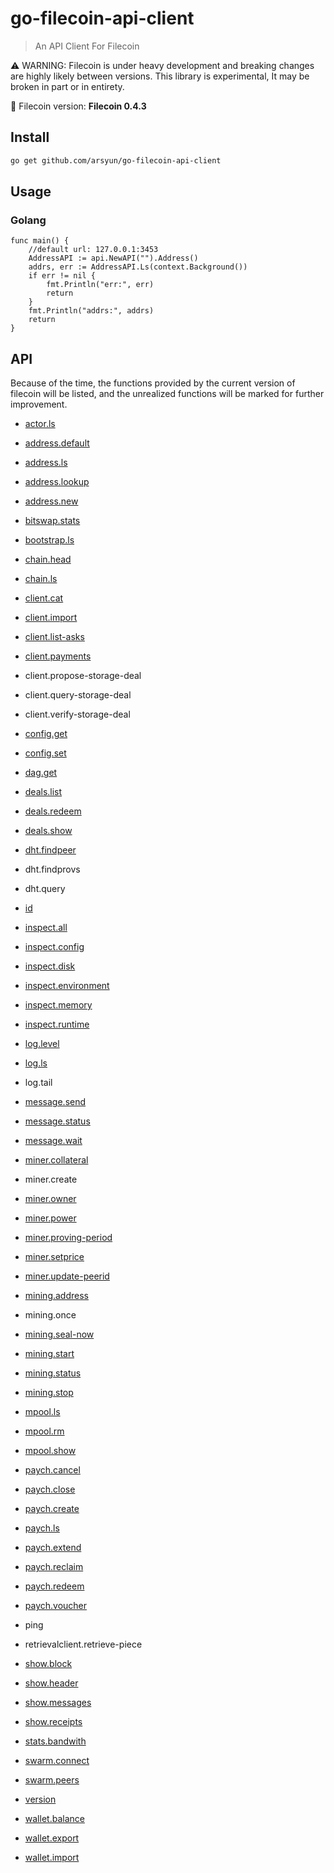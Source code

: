 # go-filecoin-api-client

> An API Client For Filecoin

⚠️ WARNING: Filecoin is under heavy development and breaking changes are highly likely between versions. This library is experimental, It may be broken in part or in entirety.

🧩 Filecoin version: **Filecoin 0.4.3**

## Install

```sh
go get github.com/arsyun/go-filecoin-api-client
```

## Usage

### Golang

```golang
func main() {
	//default url: 127.0.0.1:3453
	AddressAPI := api.NewAPI("").Address()
	addrs, err := AddressAPI.Ls(context.Background())
	if err != nil {
		fmt.Println("err:", err)
		return
	}
	fmt.Println("addrs:", addrs)
	return
}
```

## API

Because of the time, the functions provided by the current version of filecoin will be listed, and the unrealized functions will be marked for further improvement.

* [actor.ls](API.md#actorls)

* [address.default]()

* [address.ls]()

* [address.lookup]()

* [address.new]()

* [bitswap.stats]()

* [bootstrap.ls]()

* [chain.head]()

* [chain.ls]()

* [client.cat]()

* [client.import]()
* [client.list-asks]()
* [client.payments]()
* client.propose-storage-deal
* client.query-storage-deal
* client.verify-storage-deal
* [config.get]()
* [config.set]()
* [dag.get]()
* [deals.list]()
* [deals.redeem]()
* [deals.show]()
* [dht.findpeer]()
* dht.findprovs
* dht.query
* [id]()
* [inspect.all]()
* [inspect.config]()
* [inspect.disk]()
* [inspect.environment]()
* [inspect.memory]()
* [inspect.runtime]()
* [log.level]()
* [log.ls]()
* log.tail
* [message.send]()
* [message.status]()
* [message.wait]()
* [miner.collateral]()
* miner.create
* [miner.owner]()
* [miner.power]()
* [miner.proving-period]()
* [miner.setprice]()
* [miner.update-peerid]()
* [mining.address]()
* mining.once
* [mining.seal-now]()
* [mining.start]()
* [mining.status]()
* [mining.stop]()
* [mpool.ls]()
* [mpool.rm]()
* [mpool.show]()
* [paych.cancel]()
* [paych.close]()
* [paych.create]()
* [paych.ls]()
* [paych.extend]()
* [paych.reclaim]()
* [paych.redeem]()
* [paych.voucher]()
* ping
* retrievalclient.retrieve-piece
* [show.block]()
* [show.header]()
* [show.messages]()
* [show.receipts]()
* [stats.bandwith]()
* [swarm.connect]()
* [swarm.peers]()
* [version]()
* [wallet.balance]()
* [wallet.export]()
* [wallet.import]()
